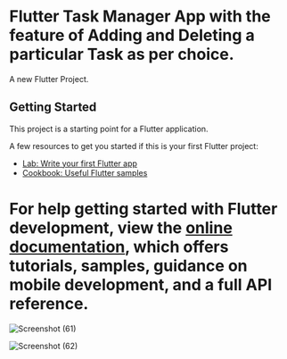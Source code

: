 # Flutter Task Manager App with the feature of Adding and Deleting a particular Task as per choice.

A new Flutter Project.

## Getting Started

This project is a starting point for a Flutter application.

A few resources to get you started if this is your first Flutter project:

- [Lab: Write your first Flutter app](https://docs.flutter.dev/get-started/codelab)
- [Cookbook: Useful Flutter samples](https://docs.flutter.dev/cookbook)

For help getting started with Flutter development, view the
[online documentation](https://docs.flutter.dev/), which offers tutorials,
samples, guidance on mobile development, and a full API reference.
=======
![Screenshot (61)](https://github.com/hansupadhyay007/Flutter_Task_Manager_App/assets/112337432/09e208c7-3afb-4e7c-8335-cfcffe86b02c)

![Screenshot (62)](https://github.com/hansupadhyay007/Flutter_Task_Manager_App/assets/112337432/5768dd77-2272-429f-a379-59262bd24369)
